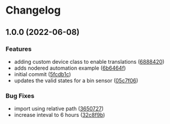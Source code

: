 # Changelog

## 1.0.0 (2022-06-08)


### Features

* adding custom device class to enable translations ([6888420](https://github.com/RobertYoung/manchester-city-council-bin-collection/commit/688842018552b2e119dddd1763ae7d3951dbcc34))
* adds nodered automation example ([6b6464f](https://github.com/RobertYoung/manchester-city-council-bin-collection/commit/6b6464fc29b4ffccbee38025d750881f3483bf42))
* initial commit ([5fcdb1c](https://github.com/RobertYoung/manchester-city-council-bin-collection/commit/5fcdb1c5bdf496fef6e302a163a521a407189b25))
* updates the valid states for a bin sensor ([05c7f06](https://github.com/RobertYoung/manchester-city-council-bin-collection/commit/05c7f0684cce5379065cd6c411bf6163fbc2a18f))


### Bug Fixes

* import using relative path ([3650727](https://github.com/RobertYoung/manchester-city-council-bin-collection/commit/365072715887df858321c6b0d7b91f572303668d))
* increase inteval to 6 hours ([32c8f9b](https://github.com/RobertYoung/manchester-city-council-bin-collection/commit/32c8f9b476651a237b19097a58823ff8850aa958))
